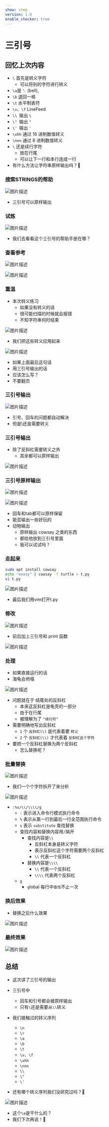 ```yaml
---
show: step
version: 1.0
enable_checker: true
---
```


# 三引号

## 回忆上次内容

-  `\` 首先是转义字符
	- 可以将别的字符进行转义
  - `\a`是 ␇ (bell),
  - `\b` 退回一格
  - `\t` 水平制表符
  - `\v`、`\f` LineFeed
  - `\\ `输出 `\`
  - `\" `输出 `"`
  - `\' `输出 `'`
  - `\xhh` 通过 16 进制数值转义
  - `\nnn` 通过 8 进制数值转义
- `\` 还是续行字符
  - 放在行尾
  - 可以让下一行和本行连成一行
- 有什么方法让字符串原样输出吗？🤔

### 搜索STRINGS的帮助

![图片描述](https://doc.shiyanlou.com/courses/uid1190679-20221015-1665827685611)

- 三引号可以原样输出


### 试炼

![图片描述](https://doc.shiyanlou.com/courses/uid1190679-20220408-1649405416978)

- 我们去看看这个三引号的帮助手册在哪？

### 查看参考

![图片描述](https://doc.shiyanlou.com/courses/uid1190679-20220408-1649405241820)

![图片描述](https://doc.shiyanlou.com/courses/uid1190679-20220408-1649405251817)


###  重温
- 本次转义练习
	- 如果没有转义的话
	- 很可能扫描的时候就会报错
	- 不知字符串何时结束

![图片描述](https://doc.shiyanlou.com/courses/uid1190679-20221015-1665828579277)

- 我们把这些转义应用起来

![图片描述](https://doc.shiyanlou.com/courses/uid1190679-20210224-1614172440096)

- 如果上面最后这句话
- 用三引号输出的话
- 应该怎么写？
- 不要翻页

### 三引号输出

![图片描述](https://doc.shiyanlou.com/courses/uid1190679-20221015-1665828680966)

- 引号、回车的问题都自动解决
- 但是\\还是需要转义

### 三引号输出

- 除了反斜杠需要转义之外
	- 其余都可以原样输出

![图片描述](https://doc.shiyanlou.com/courses/uid1190679-20221018-1666074658706)


### 三引号原样输出

![图片描述](https://doc.shiyanlou.com/courses/uid1190679-20210307-1615080706509)

![图片描述](https://doc.shiyanlou.com/courses/uid1190679-20210924-1632460604045)

- 回车和tab都可以原样保留
- 能否输出一些好玩的
- 动物输出
	- 原样输出 cowsay 之类的东西
	- 都给他放到三引号里面
	- 我可以试试吗？

### 走起来

```bash
sudo apt install cowsay
echo "oeasy" | cowsay -f turtle > t.py
vi t.py
```

![图片描述](https://doc.shiyanlou.com/courses/uid1190679-20220313-1647134285172)

- 最后我们用vim打开t.py

### 修改

![图片描述](https://doc.shiyanlou.com/courses/uid1190679-20220313-1647134422388)

- 前后加上三引号和 print 函数

![图片描述](https://doc.shiyanlou.com/courses/uid1190679-20220313-1647134767034)

### 处理

- 如果直接运行的话
- 海龟会坍塌

![图片描述](https://doc.shiyanlou.com/courses/uid1190679-20220313-1647134795614)

- 问题就在于 结尾处的反斜杠
	- 本来这反斜杠是龟壳的一部分
	- 由于在行尾
	- 被理解为了 `"续行符"` 
- 需要明确地写出反斜杠
	- `1` 个 `反斜杠(\)` 是代表着要 `转义`
	- `2` 个 `反斜杠(\\)` 才代表着 `反斜杠这个字符`
- 要把一个反斜杠替换为两个反斜杠
	- 怎么替换呢？


### 批量替换

![图片描述](https://doc.shiyanlou.com/courses/uid1190679-20220306-1646568598093)

- 我们一个个字符拆开了来分析

![图片描述](https://doc.shiyanlou.com/courses/uid1190679-20220408-1649383298744)

- `:%s/\\/\\\\/g`
	- `:` 表示进入命令行模式执行命令
	- `%` 表示从第一行到最后一行全范围执行命令
	- `s` 表示 `substitute` 查找替换
	- 查找内容和替换内容用`/`隔开
		- 查找内容是`\\`
			- 反斜杠本身是转义字符
			- 表示反斜杠这个字符需要两个反斜杠
			- `\\` 代表一个反斜杠
		- 替换内容是`\\\\`
			- `\\` 代表一个反斜杠
			- `\\\\` 代表两个反斜杠
	- `g`
		- `g`lobal 每行中`查找`不止一次

### 换后效果

- 替换之后什么效果

![图片描述](https://doc.shiyanlou.com/courses/uid1190679-20221018-1666074883343/wm)

### 最终效果


![图片描述](https://doc.shiyanlou.com/courses/uid1190679-20210307-1615081544395)


## 总结

- 这次讲了三引号的输出
- 三引号中
	- 回车和引号都会被原样输出
	- 只有`\`还是需要从`\\`转义
- 我们接触过的转义序列
	- `\n`
	- `\r` 
	- `\a`
    - `\b` 
    - `\t` 
    - `\v`、`\f` 
	- `\xhh`
	- `\nnn`
	- `\\ `
	- `\" `
    - `\' `

- 还有哪个转义序列我们没研究过吗？🤔

![图片描述](https://doc.shiyanlou.com/courses/uid1190679-20210224-1614173286539)

- 这个`\e`是干什么的？
- 我们下次再说！👋
